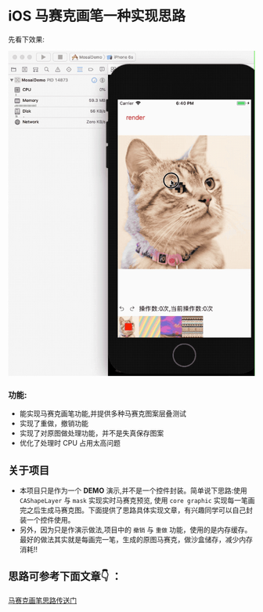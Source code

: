# iOS 马赛克画笔一种实现思路

先看下效果:

![GIF](./2019-03-22-080513.gif)


### 功能:
* 能实现马赛克画笔功能,并提供多种马赛克图案层叠测试
* 实现了重做，撤销功能
* 实现了对原图做处理功能，并不是失真保存图案
* 优化了处理时 CPU 占用太高问题

## 关于项目
* 本项目只是作为一个 **DEMO** 演示,并不是一个控件封装。简单说下思路:使用 `CAShapeLayer` 与 `mask` 实现实时马赛克预览, 使用 `core graphic` 实现每一笔画完之后生成马赛克图。下面提供了思路具体实现文章，有兴趣同学可以自己封装一个控件使用。
* 另外，因为只是作演示做法,项目中的 `撤销` 与 `重做` 功能，使用的是内存缓存。最好的做法其实就是每画完一笔，生成的原图马赛克，做沙盒储存，减少内存消耗!!

## 思路可参考下面文章👇 ：
[马赛克画笔思路传送门](http://isylar.com/2018/04/03/iOSMosaiImagePen/)




